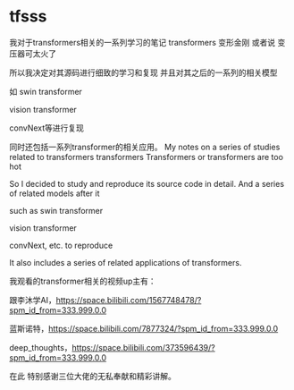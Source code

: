 # tfsss
我对于transformers相关的一系列学习的笔记
transformers 变形金刚 或者说 变压器可太火了

所以我决定对其源码进行细致的学习和复现
并且对其之后的一系列的相关模型

如 swin transformer

  vision transformer
  
  convNext等进行复现
  
同时还包括一系列transformer的相关应用。
My notes on a series of studies related to transformers
transformers Transformers or transformers are too hot

So I decided to study and reproduce its source code in detail.
And a series of related models after it

such as swin transformer

   vision transformer
   
   convNext, etc. to reproduce
   
It also includes a series of related applications of transformers.

我观看的transformer相关的视频up主有：

跟李沐学AI，https://space.bilibili.com/1567748478/?spm_id_from=333.999.0.0

蓝斯诺特，https://space.bilibili.com/7877324/?spm_id_from=333.999.0.0

deep_thoughts，https://space.bilibili.com/373596439/?spm_id_from=333.999.0.0

在此 特别感谢三位大佬的无私奉献和精彩讲解。
